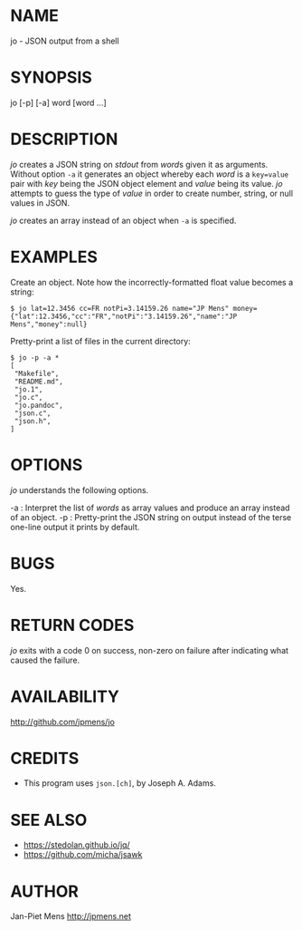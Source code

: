 NAME
====

jo - JSON output from a shell

SYNOPSIS
========

jo [-p] [-a] word [word ...]

DESCRIPTION
===========

*jo* creates a JSON string on *stdout* from *word*s given it as
arguments. Without option `-a` it generates an object whereby each
*word* is a `key=value` pair with *key* being the JSON object element
and *value* being its value. *jo* attempts to guess the type of *value*
in order to create number, string, or null values in JSON.

*jo* creates an array instead of an object when `-a` is specified.

EXAMPLES
========

Create an object. Note how the incorrectly-formatted float value becomes
a string:

    $ jo lat=12.3456 cc=FR notPi=3.14159.26 name="JP Mens" money= 
    {"lat":12.3456,"cc":"FR","notPi":"3.14159.26","name":"JP Mens","money":null}

Pretty-print a list of files in the current directory:

    $ jo -p -a *
    [
     "Makefile",
     "README.md",
     "jo.1",
     "jo.c",
     "jo.pandoc",
     "json.c",
     "json.h",
    ]

OPTIONS
=======

*jo* understands the following options.

-a
:   Interpret the list of *words* as array values and produce an array
    instead of an object.
-p
:   Pretty-print the JSON string on output instead of the terse one-line
    output it prints by default.

BUGS
====

Yes.

RETURN CODES
============

*jo* exits with a code 0 on success, non-zero on failure after
indicating what caused the failure.

AVAILABILITY
============

<http://github.com/jpmens/jo>

CREDITS
=======

-   This program uses `json.[ch]`, by Joseph A. Adams.

SEE ALSO
========

-   <https://stedolan.github.io/jq/>
-   <https://github.com/micha/jsawk>

AUTHOR
======

Jan-Piet Mens <http://jpmens.net>


